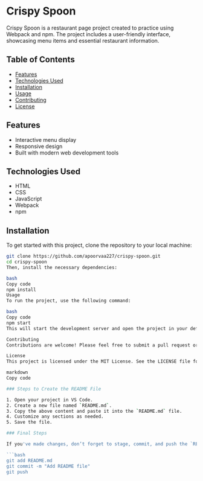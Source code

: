 # Crispy Spoon

Crispy Spoon is a restaurant page project created to practice using Webpack and npm. The project includes a user-friendly interface, showcasing menu items and essential restaurant information.

## Table of Contents

- [Features](#features)
- [Technologies Used](#technologies-used)
- [Installation](#installation)
- [Usage](#usage)
- [Contributing](#contributing)
- [License](#license)

## Features

- Interactive menu display
- Responsive design
- Built with modern web development tools

## Technologies Used

- HTML
- CSS
- JavaScript
- Webpack
- npm

## Installation

To get started with this project, clone the repository to your local machine:

```bash
git clone https://github.com/apoorvaa227/crispy-spoon.git
cd crispy-spoon
Then, install the necessary dependencies:

bash
Copy code
npm install
Usage
To run the project, use the following command:

bash
Copy code
npm start
This will start the development server and open the project in your default web browser.

Contributing
Contributions are welcome! Please feel free to submit a pull request or open an issue for any suggestions or improvements.

License
This project is licensed under the MIT License. See the LICENSE file for details.

markdown
Copy code

### Steps to Create the README File

1. Open your project in VS Code.
2. Create a new file named `README.md`.
3. Copy the above content and paste it into the `README.md` file.
4. Customize any sections as needed.
5. Save the file.

### Final Steps

If you've made changes, don’t forget to stage, commit, and push the `README.md` file to your GitHub repository:

```bash
git add README.md
git commit -m "Add README file"
git push
